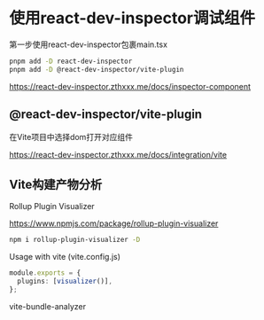 # 使用react-dev-inspector调试组件

第一步使用react-dev-inspector包裹main.tsx

```sh
pnpm add -D react-dev-inspector
pnpm add -D @react-dev-inspector/vite-plugin
```

https://react-dev-inspector.zthxxx.me/docs/inspector-component

## @react-dev-inspector/vite-plugin

在Vite项目中选择dom打开对应组件

https://react-dev-inspector.zthxxx.me/docs/integration/vite



## Vite构建产物分析

Rollup Plugin Visualizer

https://www.npmjs.com/package/rollup-plugin-visualizer

```sh
npm i rollup-plugin-visualizer -D
```

Usage with vite (vite.config.js)

```ts
module.exports = {
  plugins: [visualizer()],
};
```

vite-bundle-analyzer